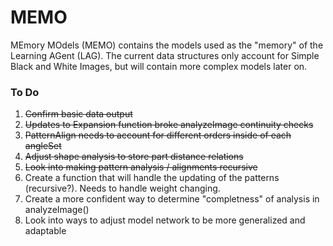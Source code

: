 # MEMO

MEmory MOdels (MEMO) contains the models used as the "memory" of the Learning AGent (LAG). The current data structures only account for Simple Black and White Images, but will contain more complex models later on.

### To Do

1. ~~Confirm basic data output~~
2. ~~Updates to Expansion function broke analyzeImage continuity checks~~
3. ~~PatternAlign needs to account for different orders inside of each angleSet~~
4. ~~Adjust shape analysis to store part distance relations~~
5. ~~Look into making pattern analysis / alignments recursive~~
6. Create a function that will handle the updating of the patterns (recursive?). Needs to handle weight changing.
7. Create a more confident way to determine "completness" of analysis in analyzeImage()
8. Look into ways to adjust model network to be more generalized and adaptable
